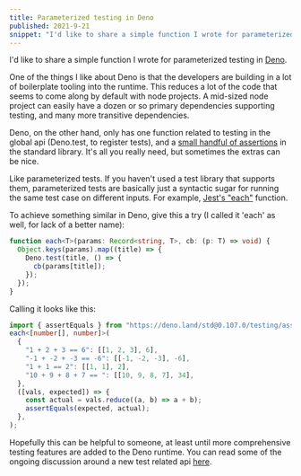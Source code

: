 ```yaml
---
title: Parameterized testing in Deno
published: 2021-9-21
snippet: "I'd like to share a simple function I wrote for parameterized testing in Deno."
---
```


I'd like to share a simple function I wrote for parameterized testing in
[Deno](https://deno.land/).

One of the things I like about Deno is that the developers are building in a lot
of boilerplate tooling into the runtime. This reduces a lot of the code that
seems to come along by default with node projects. A mid-sized node project can
easily have a dozen or so primary dependencies supporting testing, and many more
transitive dependencies.

Deno, on the other hand, only has one function related to testing in the global
api (Deno.test, to register tests), and a
[small handful of assertions](https://deno.land/std@0.107.0/testing) in the
standard library. It's all you really need, but sometimes the extras can be
nice.

Like parameterized tests. If you haven't used a test library that supports them,
parameterized tests are basically just a syntactic sugar for running the same
test case on different inputs. For example,
[Jest's "each"](https://jestjs.io/blog/2018/05/29/jest-23-blazing-fast-delightful-testing#jest-each)
function.

To achieve something similar in Deno, give this a try (I called it 'each' as
well, for lack of a better name):

```typescript
function each<T>(params: Record<string, T>, cb: (p: T) => void) {
  Object.keys(params).map((title) => {
    Deno.test(title, () => {
      cb(params[title]);
    });
  });
}
```

Calling it looks like this:

```typescript
import { assertEquals } from "https://deno.land/std@0.107.0/testing/asserts.ts";
each<[number[], number]>(
  {
    "1 + 2 + 3 == 6": [[1, 2, 3], 6],
    "-1 + -2 + -3 == -6": [[-1, -2, -3], -6],
    "1 + 1 == 2": [[1, 1], 2],
    "10 + 9 + 8 + 7 == ": [[10, 9, 8, 7], 34],
  },
  ([vals, expected]) => {
    const actual = vals.reduce((a, b) => a + b);
    assertEquals(expected, actual);
  },
);
```

Hopefully this can be helpful to someone, at least until more comprehensive
testing features are added to the Deno runtime. You can read some of the ongoing
discussion around a new test related api
[here](https://github.com/denoland/deno/discussions/10771).
